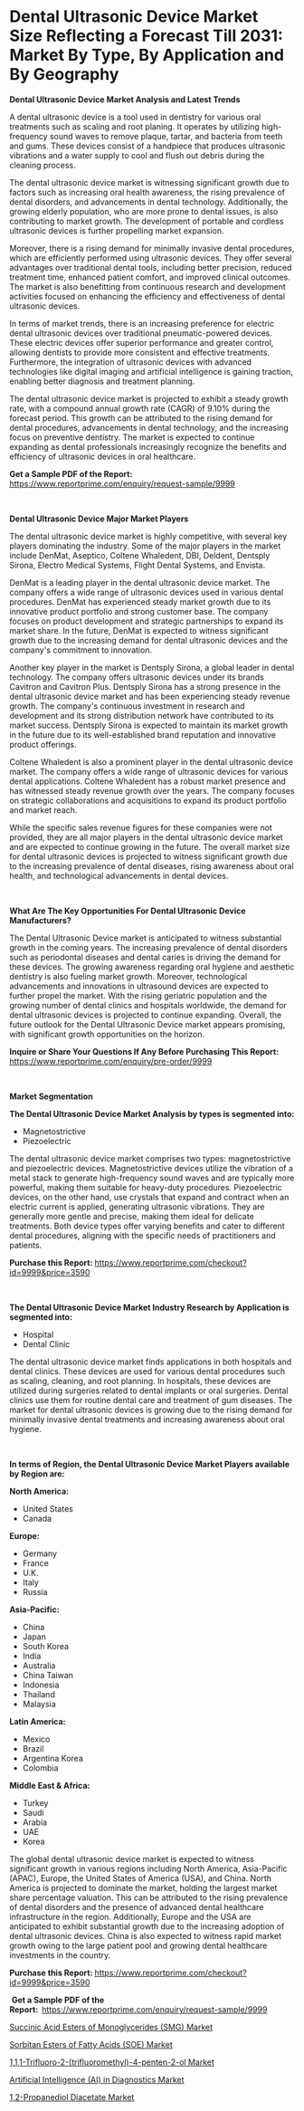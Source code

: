 <p><h1>Dental Ultrasonic Device Market Size Reflecting a Forecast Till 2031: Market By Type, By Application and By Geography</h1></p><p><strong>Dental Ultrasonic Device Market Analysis and Latest Trends</strong></p>
<p><p>A dental ultrasonic device is a tool used in dentistry for various oral treatments such as scaling and root planing. It operates by utilizing high-frequency sound waves to remove plaque, tartar, and bacteria from teeth and gums. These devices consist of a handpiece that produces ultrasonic vibrations and a water supply to cool and flush out debris during the cleaning process.</p><p>The dental ultrasonic device market is witnessing significant growth due to factors such as increasing oral health awareness, the rising prevalence of dental disorders, and advancements in dental technology. Additionally, the growing elderly population, who are more prone to dental issues, is also contributing to market growth. The development of portable and cordless ultrasonic devices is further propelling market expansion.</p><p>Moreover, there is a rising demand for minimally invasive dental procedures, which are efficiently performed using ultrasonic devices. They offer several advantages over traditional dental tools, including better precision, reduced treatment time, enhanced patient comfort, and improved clinical outcomes. The market is also benefitting from continuous research and development activities focused on enhancing the efficiency and effectiveness of dental ultrasonic devices.</p><p>In terms of market trends, there is an increasing preference for electric dental ultrasonic devices over traditional pneumatic-powered devices. These electric devices offer superior performance and greater control, allowing dentists to provide more consistent and effective treatments. Furthermore, the integration of ultrasonic devices with advanced technologies like digital imaging and artificial intelligence is gaining traction, enabling better diagnosis and treatment planning.</p><p>The dental ultrasonic device market is projected to exhibit a steady growth rate, with a compound annual growth rate (CAGR) of 9.10% during the forecast period. This growth can be attributed to the rising demand for dental procedures, advancements in dental technology, and the increasing focus on preventive dentistry. The market is expected to continue expanding as dental professionals increasingly recognize the benefits and efficiency of ultrasonic devices in oral healthcare.</p></p>
<p><strong>Get a Sample PDF of the Report:&nbsp;</strong> <a href="https://www.reportprime.com/enquiry/request-sample/9999">https://www.reportprime.com/enquiry/request-sample/9999</a></p>
<p>&nbsp;</p>
<p><strong>Dental Ultrasonic Device Major Market Players</strong></p>
<p><p>The dental ultrasonic device market is highly competitive, with several key players dominating the industry. Some of the major players in the market include DenMat, Aseptico, Coltene Whaledent, DBI, Deldent, Dentsply Sirona, Electro Medical Systems, Flight Dental Systems, and Envista.</p><p>DenMat is a leading player in the dental ultrasonic device market. The company offers a wide range of ultrasonic devices used in various dental procedures. DenMat has experienced steady market growth due to its innovative product portfolio and strong customer base. The company focuses on product development and strategic partnerships to expand its market share. In the future, DenMat is expected to witness significant growth due to the increasing demand for dental ultrasonic devices and the company's commitment to innovation.</p><p>Another key player in the market is Dentsply Sirona, a global leader in dental technology. The company offers ultrasonic devices under its brands Cavitron and Cavitron Plus. Dentsply Sirona has a strong presence in the dental ultrasonic device market and has been experiencing steady revenue growth. The company's continuous investment in research and development and its strong distribution network have contributed to its market success. Dentsply Sirona is expected to maintain its market growth in the future due to its well-established brand reputation and innovative product offerings.</p><p>Coltene Whaledent is also a prominent player in the dental ultrasonic device market. The company offers a wide range of ultrasonic devices for various dental applications. Coltene Whaledent has a robust market presence and has witnessed steady revenue growth over the years. The company focuses on strategic collaborations and acquisitions to expand its product portfolio and market reach.</p><p>While the specific sales revenue figures for these companies were not provided, they are all major players in the dental ultrasonic device market and are expected to continue growing in the future. The overall market size for dental ultrasonic devices is projected to witness significant growth due to the increasing prevalence of dental diseases, rising awareness about oral health, and technological advancements in dental devices.</p></p>
<p>&nbsp;</p>
<p><strong>What Are The Key Opportunities For Dental Ultrasonic Device Manufacturers?</strong></p>
<p><p>The Dental Ultrasonic Device market is anticipated to witness substantial growth in the coming years. The increasing prevalence of dental disorders such as periodontal diseases and dental caries is driving the demand for these devices. The growing awareness regarding oral hygiene and aesthetic dentistry is also fueling market growth. Moreover, technological advancements and innovations in ultrasound devices are expected to further propel the market. With the rising geriatric population and the growing number of dental clinics and hospitals worldwide, the demand for dental ultrasonic devices is projected to continue expanding. Overall, the future outlook for the Dental Ultrasonic Device market appears promising, with significant growth opportunities on the horizon.</p></p>
<p><strong>Inquire or Share Your Questions If Any Before Purchasing This Report:</strong> <a href="https://www.reportprime.com/enquiry/pre-order/9999">https://www.reportprime.com/enquiry/pre-order/9999</a></p>
<p>&nbsp;</p>
<p><strong>Market Segmentation</strong></p>
<p><strong>The Dental Ultrasonic Device Market Analysis by types is segmented into:</strong></p>
<p><ul><li>Magnetostrictive</li><li>Piezoelectric</li></ul></p>
<p><p>The dental ultrasonic device market comprises two types: magnetostrictive and piezoelectric devices. Magnetostrictive devices utilize the vibration of a metal stack to generate high-frequency sound waves and are typically more powerful, making them suitable for heavy-duty procedures. Piezoelectric devices, on the other hand, use crystals that expand and contract when an electric current is applied, generating ultrasonic vibrations. They are generally more gentle and precise, making them ideal for delicate treatments. Both device types offer varying benefits and cater to different dental procedures, aligning with the specific needs of practitioners and patients.</p></p>
<p><strong>Purchase this Report:&nbsp;</strong><a href="https://www.reportprime.com/checkout?id=9999&price=3590">https://www.reportprime.com/checkout?id=9999&price=3590</a></p>
<p>&nbsp;</p>
<p><strong>The Dental Ultrasonic Device Market Industry Research by Application is segmented into:</strong></p>
<p><ul><li>Hospital</li><li>Dental Clinic</li></ul></p>
<p><p>The dental ultrasonic device market finds applications in both hospitals and dental clinics. These devices are used for various dental procedures such as scaling, cleaning, and root planning. In hospitals, these devices are utilized during surgeries related to dental implants or oral surgeries. Dental clinics use them for routine dental care and treatment of gum diseases. The market for dental ultrasonic devices is growing due to the rising demand for minimally invasive dental treatments and increasing awareness about oral hygiene.</p></p>
<p>&nbsp;</p>
<p><strong>In terms of Region, the Dental Ultrasonic Device Market Players available by Region are:</strong></p>
<p>
    <p> <strong> North America: </strong>
        <ul>
            <li>United States</li>
            <li>Canada</li>
        </ul>
        </p> 
    <p> <strong> Europe: </strong>
        <ul>
            <li>Germany</li>
            <li>France</li>
            <li>U.K.</li>
            <li>Italy</li>
            <li>Russia</li>
        </ul>
        </p> 
    <p> <strong> Asia-Pacific: </strong>
        <ul>
            <li>China</li>
            <li>Japan</li>
            <li>South Korea</li>
            <li>India</li>
            <li>Australia</li>
            <li>China Taiwan</li>
            <li>Indonesia</li>
            <li>Thailand</li>
            <li>Malaysia</li>
        </ul>
        </p> 
    <p> <strong> Latin America: </strong>
        <ul>
            <li>Mexico</li>
            <li>Brazil</li>
            <li>Argentina Korea</li>
            <li>Colombia</li>
        </ul>
        </p> 
    <p> <strong> Middle East & Africa: </strong>
        <ul>
            <li>Turkey</li>
            <li>Saudi</li>
            <li>Arabia</li>
            <li>UAE</li>
            <li>Korea</li>
        </ul>
    </p>
    </p>
<p><p>The global dental ultrasonic device market is expected to witness significant growth in various regions including North America, Asia-Pacific (APAC), Europe, the United States of America (USA), and China. North America is projected to dominate the market, holding the largest market share percentage valuation. This can be attributed to the rising prevalence of dental disorders and the presence of advanced dental healthcare infrastructure in the region. Additionally, Europe and the USA are anticipated to exhibit substantial growth due to the increasing adoption of dental ultrasonic devices. China is also expected to witness rapid market growth owing to the large patient pool and growing dental healthcare investments in the country.</p></p>
<p><strong>Purchase this Report: </strong><a href="https://www.reportprime.com/checkout?id=9999&price=3590">https://www.reportprime.com/checkout?id=9999&price=3590</a></p>
<p>&nbsp;<strong>Get a Sample PDF of the Report:&nbsp;&nbsp;</strong><a href="https://www.reportprime.com/enquiry/request-sample/9999">https://www.reportprime.com/enquiry/request-sample/9999</a></p>
<p><strong></strong></p>
<p><p><a href="https://medium.com/@marcosratke/succinic-acid-esters-of-monoglycerides-smg-market-the-key-to-successful-business-strategy-afdbd0138571">Succinic Acid Esters of Monoglycerides (SMG) Market</a></p><p><a href="https://medium.com/@marcosratke/sorbitan-esters-of-fatty-acids-soe-market-trends-and-market-analysis-forecasted-for-period-b2cddf887e6b">Sorbitan Esters of Fatty Acids (SOE) Market</a></p><p><a href="https://medium.com/@marcosratke/1-1-1-trifluoro-2-trifluoromethyl-4-penten-2-ol-market-trends-and-market-analysis-forecasted-for-770c748c8435">1,1,1-Trifluoro-2-(trifluoromethyl)-4-penten-2-ol Market</a></p><p><a href="https://medium.com/@marcosratke/decoding-artificial-intelligence-ai-in-diagnostics-market-metrics-market-share-trends-and-fe547a0d9abe">Artificial Intelligence (AI) in Diagnostics Market</a></p><p><a href="https://medium.com/@marcosratke/1-2-propanediol-diacetate-market-trends-and-market-analysis-forecasted-for-period-2024-2031-410e82225cca">1,2-Propanediol Diacetate Market</a></p></p>